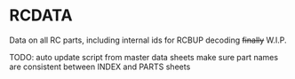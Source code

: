 # RCDATA
 Data on all RC parts, including internal ids for RCBUP decoding ~~finally~~
 W.I.P.


 TODO:
auto update script from master data sheets
make sure part names are consistent between INDEX and PARTS sheets
